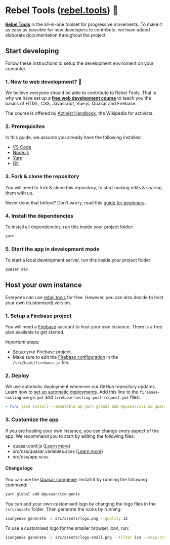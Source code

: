 # Rebel Tools ([rebel.tools](https://rebel.tools)) 🦋
**[Rebel Tools](https://rebel.tools)** is the all-in-one toolset for progressive movements. To make it as easy as possible for new developers to contribute, we have added elaborate documentation throughout the project.

## Start developing
Follow these instructions to setup the development enviroment on your computer.

### 1. New to web development? 🐣
We believe everyone should be able to contribute to Rebel Tools. That is why we have set up a **[free web development course](https://activisthandbook.org/academy/web-dev)** to teach you the basics of HTML, CSS, Javascript, Vue.js, Quasar and Firebase.

The course is offered by [Activist Handbook](https://activisthandbook.org), the Wikipedia for activists.

### 2. Prerequisites
In this guide, we assume you already have the following installed:
- [VS Code](https://code.visualstudio.com/download)
- [Node.js](https://nodejs.org)
- [Yarn](https://yarnpkg.com/getting-started/install)
- [Git](https://git-scm.com/downloads)

### 3. Fork & clone the repository
You will need to fork & clone this repository, to start making edits & sharing them with us.

Never done that before? Don't worry, read this [guide for beginners](https://github.com/firstcontributions/first-contributions/blob/master/gui-tool-tutorials/github-desktop-tutorial.md).

### 4. Install the dependencies
To install all dependencies, run this inside your project folder:
```bash
yarn
```

### 5. Start the app in development mode
To start a local development server, run this inside your project folder:
```bash
quasar dev
```

## Host your own instance
Everyone can use [rebel.tools](https://rebel.tools) for free. However, you can also decide to host your own (customised) version.

### 1. Setup a Firebase project
You will need a [Firebase](firebase.google.com) account to host your own instance. There is a free plan available to get started.

*Important steps:*
- [Setup](https://firebase.google.com/docs/web/setup) your Firebase project.
- Make sure to edit the [Firebase configuration](https://firebase.google.com/docs/web/learn-more#config-object) in the `/src/boot/firebase.js` file.

### 2. Deploy
We use automatic deployment whenever our GitHub repository updates. Learn how to [set up automatic deployments](https://firebase.google.com/docs/hosting/github-integration). Add this line to the `firebase-hosting-merge.yml` and `firebase-hosting-pull-request.yml` files:
```yml
- run: yarn install --immutable && yarn global add @quasar/cli && quasar build  -m pwa
```

### 3. Customize the app
If you are hosting your own instance, you can change every aspect of the app. We recommend you to start by editing the following files:
- quasar.conf.js ([Learn more](https://v2.quasar.dev/quasar-cli/quasar-conf-js))
- src/css/quasar.variables.scss ([Learn more](https://quasar.dev/style/sass-scss-variables#customizing))
- src/css/app.scss

#### Change logo
You can use the [Quasar Icongenie](https://quasar.dev/icongenie/). Install it by running the following command:
```bash
yarn global add @quasar/icongenie
```
You can add your own customised logo by changing the logo files in the `/src/assets` folder. Then generate the icons by running:
```bash
icongenie generate -i src/assets/logo.png --quality 12
```

To use a customised logo for the smaller browser icon, run:
```bash
icongenie generate -i src/assets/logo-small.png --filter ico --skip-trim --quality 12
```
